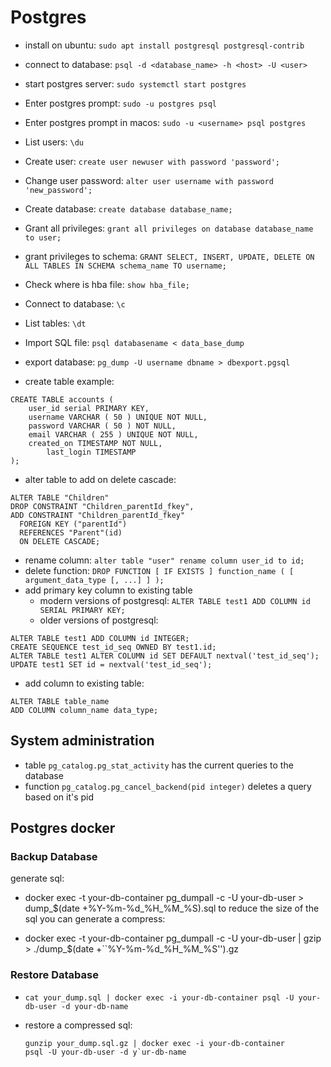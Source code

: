 # Postgres

* install on ubuntu: `sudo apt install postgresql postgresql-contrib`
* connect to database: `psql -d <database_name> -h <host> -U <user>`

* start postgres server: `sudo systemctl start postgres`

* Enter postgres prompt: `sudo -u postgres psql`
* Enter postgres prompt in macos: `sudo -u <username> psql postgres`

* List users: `\du`

* Create user: `create user newuser with password 'password';`

* Change user password:
  `alter user username with password 'new_password';`

* Create database: `create database database_name;`

* Grant all privileges:
  `grant all privileges on database database_name to user;`

* grant privileges to schema: `GRANT SELECT, INSERT, UPDATE, DELETE ON ALL TABLES IN SCHEMA schema_name TO username;`
* Check where is hba file: `show hba_file;`

* Connect to database: `\c`

* List tables: `\dt`

* Import SQL file: `psql databasename < data_base_dump`

* export database: `pg_dump -U username dbname > dbexport.pgsql`

* create table example:
```
CREATE TABLE accounts (
	user_id serial PRIMARY KEY,
	username VARCHAR ( 50 ) UNIQUE NOT NULL,
	password VARCHAR ( 50 ) NOT NULL,
	email VARCHAR ( 255 ) UNIQUE NOT NULL,
	created_on TIMESTAMP NOT NULL,
        last_login TIMESTAMP 
);
```

* alter table to add on delete cascade:
```
ALTER TABLE "Children"
DROP CONSTRAINT "Children_parentId_fkey",
ADD CONSTRAINT "Children_parentId_fkey"
  FOREIGN KEY ("parentId")
  REFERENCES "Parent"(id)
  ON DELETE CASCADE;
```

* rename column: `alter table "user" rename column user_id to id;`
* delete function: `DROP FUNCTION [ IF EXISTS ] function_name ( [ argument_data_type [, ...] ] );`
* add primary key column to existing table
  * modern versions of postgresql: `ALTER TABLE test1 ADD COLUMN id SERIAL PRIMARY KEY;`
  * older versions of postgresql:
```
ALTER TABLE test1 ADD COLUMN id INTEGER;
CREATE SEQUENCE test_id_seq OWNED BY test1.id;
ALTER TABLE test1 ALTER COLUMN id SET DEFAULT nextval('test_id_seq');
UPDATE test1 SET id = nextval('test_id_seq');
```

* add column to existing table:
```
ALTER TABLE table_name
ADD COLUMN column_name data_type;
```

## System administration
* table `pg_catalog.pg_stat_activity` has the current queries to the database
* function `pg_catalog.pg_cancel_backend(pid integer)` deletes a query based on it's pid


## Postgres docker

### Backup Database

generate sql:

*   docker exec -t your-db-container pg\_dumpall -c -U your-db-user >
    dump\_$(date +%Y-%m-%d\_%H\_%M\_%S).sql to reduce the size of the
    sql you can generate a compress:

*   docker exec -t your-db-container pg\_dumpall -c -U your-db-user |
    gzip > ./dump\_$(date +\`\`%Y-%m-%d\_%H\_%M\_%S'').gz

### Restore Database

*   `cat your_dump.sql | docker exec -i your-db-container psql -U your-db-user -d your-db-name` 

* restore a compressed sql:
    ```
    gunzip your_dump.sql.gz | docker exec -i your-db-container
    psql -U your-db-user -d y`ur-db-name
    ```
